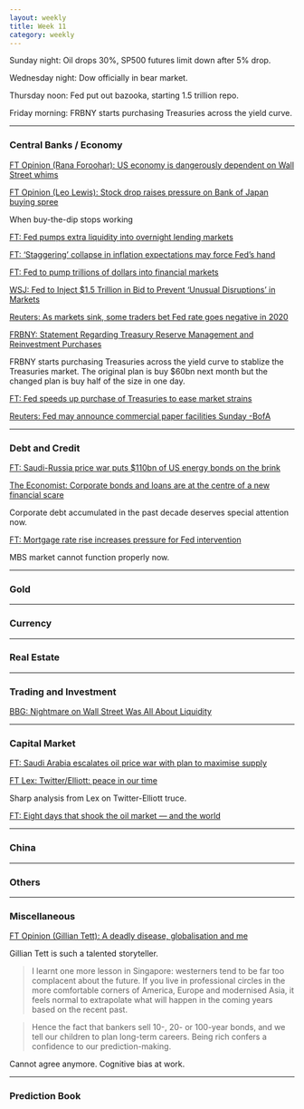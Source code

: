 ```yaml
---
layout: weekly
title: Week 11
category: weekly
---
```


Sunday night: Oil drops 30%, SP500 futures limit down after 5% drop.

Wednesday night: Dow officially in bear market.

Thursday noon: Fed put out bazooka, starting 1.5 trillion repo.

Friday morning: FRBNY starts purchasing Treasuries across the yield curve.

---
### Central Banks / Economy

[FT Opinion (Rana Foroohar): US economy is dangerously dependent on Wall Street whims](
https://www.ft.com/content/ef3539ec-5f96-11ea-b0ab-339c2307bcd4)

[FT Opinion (Leo Lewis): Stock drop raises pressure on Bank of Japan buying spree](
https://www.ft.com/content/25549456-62de-11ea-a6cd-df28cc3c6a68)

When buy-the-dip stops working

[FT: Fed pumps extra liquidity into overnight lending markets](
https://www.ft.com/content/e8c7b5f0-6200-11ea-a6cd-df28cc3c6a68)

[FT: ‘Staggering’ collapse in inflation expectations may force Fed’s hand](
https://www.ft.com/content/481645ba-63a7-11ea-b3f3-fe4680ea68b5)

[FT: Fed to pump trillions of dollars into financial markets](
https://www.ft.com/content/7b231b2c-6483-11ea-a6cd-df28cc3c6a68)

[WSJ: Fed to Inject $1.5 Trillion in Bid to Prevent ‘Unusual Disruptions’ in Markets](
https://www.wsj.com/articles/fed-to-inject-1-5-trillion-in-bid-to-prevent-unusual-disruptions-in-markets-11584033537)

[Reuters: As markets sink, some traders bet Fed rate goes negative in 2020](
https://www.reuters.com/article/us-health-coronavirus-rates-options/as-markets-sink-some-traders-bet-fed-rate-goes-negative-in-2020-idUSKBN20Z3F2)

[FRBNY: Statement Regarding Treasury Reserve Management and Reinvestment Purchases](
https://www.newyorkfed.org/markets/opolicy/operating_policy_200313)

FRBNY starts purchasing Treasuries across the yield curve to stablize
the Treasuries market. The original plan is buy $60bn next month but
the changed plan is buy half of the size in one day.

[FT: Fed speeds up purchase of Treasuries to ease market strains](
https://www.ft.com/content/617cf978-653b-11ea-b3f3-fe4680ea68b5)

[Reuters: Fed may announce commercial paper facilities Sunday -BofA](
https://www.reuters.com/article/health-coronavirus-fed/fed-may-announce-commercial-paper-facilities-sunday-bofa-idUSL1N2B70EB)


---
### Debt and Credit

[FT: Saudi-Russia price war puts $110bn of US energy bonds on the brink](
https://www.ft.com/content/ef518832-62f1-11ea-a6cd-df28cc3c6a68)

[The Economist: Corporate bonds and loans are at the centre of a new financial scare](
https://www.economist.com/finance-and-economics/2020/03/12/corporate-bonds-and-loans-are-at-the-centre-of-a-new-financial-scare)

Corporate debt accumulated in the past decade deserves special attention now.

[FT: Mortgage rate rise increases pressure for Fed intervention](
https://www.ft.com/content/a8d5607c-6571-11ea-b3f3-fe4680ea68b5?list=intlhomepage)

MBS market cannot function properly now.

---
### Gold

---
### Currency

---
### Real Estate

---
### Trading and Investment

[BBG: Nightmare on Wall Street Was All About Liquidity](
https://www.bloomberg.com/news/articles/2020-03-14/traders-nightmare-liquidity-vanished-when-they-needed-it-most)


---
### Capital Market

[FT: Saudi Arabia escalates oil price war with plan to maximise supply](
https://www.ft.com/content/755663c0-62ad-11ea-a6cd-df28cc3c6a68)

[FT Lex: Twitter/Elliott: peace in our time](
https://www.ft.com/content/7eeb684b-a7f2-4bb9-b3be-65b1c532d95d)

Sharp analysis from Lex on Twitter-Elliott truce.

[FT: Eight days that shook the oil market — and the world](
https://www.ft.com/content/c9c3f8ac-64a4-11ea-a6cd-df28cc3c6a68)

---
### China

---
### Others

---
### Miscellaneous

[FT Opinion (Gillian Tett): A deadly disease, globalisation and me](
https://www.ft.com/content/a52b7f48-633b-11ea-a6cd-df28cc3c6a68)

Gillian Tett is such a talented storyteller.

> I learnt one more lesson in Singapore: westerners tend to be far too
complacent about the future. If you live in professional circles in
the more comfortable corners of America, Europe and modernised Asia,
it feels normal to extrapolate what will happen in the coming years based on the recent past.

> Hence the fact that bankers sell 10-, 20- or 100-year bonds, and we tell our
children to plan long-term careers. Being rich confers a confidence to our prediction-making.

Cannot agree anymore. Cognitive bias at work.


---
### Prediction Book

